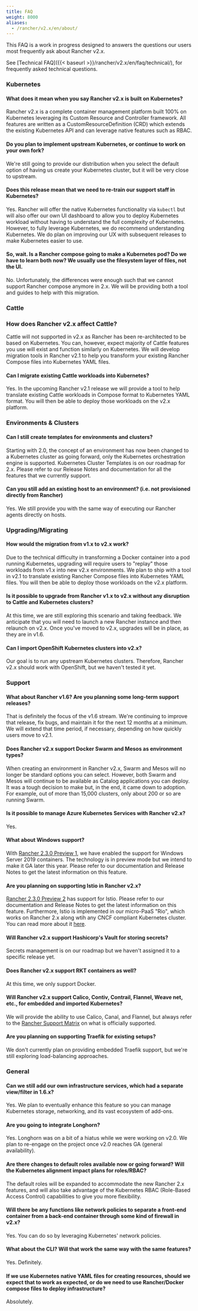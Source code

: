 ```yaml
---
title: FAQ
weight: 8000
aliases:
  - /rancher/v2.x/en/about/
---
```


This FAQ is a work in progress designed to answers the questions our users most frequently ask about Rancher v2.x.

See [Technical FAQ]({{< baseurl >}}/rancher/v2.x/en/faq/technical/), for frequently asked technical questions.

### Kubernetes

#### What does it mean when you say Rancher v2.x is built on Kubernetes?

Rancher v2.x is a complete container management platform built 100% on Kubernetes leveraging its Custom Resource and Controller framework.  All features are written as a CustomResourceDefinition (CRD) which extends the existing Kubernetes API and can leverage native features such as RBAC.

#### Do you plan to implement upstream Kubernetes, or continue to work on your own fork?

We're still going to provide our distribution when you select the default option of having us create your Kubernetes cluster, but it will be very close to upstream.

#### Does this release mean that we need to re-train our support staff in Kubernetes?

Yes.  Rancher will offer the native Kubernetes functionality via `kubectl` but will also offer our own UI dashboard to allow you to deploy Kubernetes workload without having to understand the full complexity of Kubernetes.  However, to fully leverage Kubernetes, we do recommend understanding Kubernetes.  We do plan on improving our UX with subsequent releases to make Kubernetes easier to use.

#### So, wait. Is a Rancher compose going to make a Kubernetes pod? Do we have to learn both now? We usually use the filesystem layer of files, not the UI.

No.  Unfortunately, the differences were enough such that we cannot support Rancher compose anymore in 2.x.  We will be providing both a tool and guides to help with this migration.

### Cattle

### How does Rancher v2.x affect Cattle?

Cattle will not supported in v2.x as Rancher has been re-architected to be based on Kubernetes. You can, however, expect majority of Cattle features you use will exist and function similarly on Kubernetes. We will develop migration tools in Rancher v2.1 to help you transform your existing Rancher Compose files into Kubernetes YAML files.

#### Can I migrate existing Cattle workloads into Kubernetes?

Yes. In the upcoming Rancher v2.1 release we will provide a tool to help translate existing Cattle workloads in Compose format to Kubernetes YAML format.  You will then be able to deploy those workloads on the v2.x platform.

### Environments & Clusters

#### Can I still create templates for environments and clusters?

Starting with 2.0, the concept of an environment has now been changed to a Kubernetes cluster as going forward, only the Kubernetes orchestration engine is supported.
Kubernetes Cluster Templates is on our roadmap for 2.x. Please refer to our Release Notes and documentation for all the features that we currently support.

#### Can you still add an existing host to an environment? (i.e. not provisioned directly from Rancher)

Yes. We still provide you with the same way of executing our Rancher agents directly on hosts.

### Upgrading/Migrating

#### How would the migration from v1.x to v2.x work?

Due to the technical difficulty in transforming a Docker container into a pod running Kubernetes, upgrading will require users to "replay" those workloads from v1.x into new v2.x environments. We plan to ship with a tool in v2.1 to translate existing Rancher Compose files into Kubernetes YAML files.  You will then be able to deploy those workloads on the v2.x platform.

#### Is it possible to upgrade from Rancher v1.x to v2.x without any disruption to Cattle and Kubernetes clusters?

At this time, we are still exploring this scenario and taking feedback. We anticipate that you will need to launch a new Rancher instance and then relaunch on v2.x. Once you've moved to v2.x, upgrades will be in place, as they are in v1.6.

#### Can I import OpenShift Kubernetes clusters into v2.x?

Our goal is to run any upstream Kubernetes clusters. Therefore, Rancher v2.x should work with OpenShift, but we haven't tested it yet.

### Support

#### What about Rancher v1.6? Are you planning some long-term support releases?

That is definitely the focus of the v1.6 stream. We're continuing to improve that release, fix bugs, and maintain it for the next 12 months at a minimum. We will extend that time period, if necessary, depending on how quickly users move to v2.1.

#### Does Rancher v2.x support Docker Swarm and Mesos as environment types?

When creating an environment in Rancher v2.x, Swarm and Mesos will no longer be standard options you can select. However, both Swarm and Mesos will continue to be available as Catalog applications you can deploy. It was a tough decision to make but, in the end, it came down to adoption. For example, out of more than 15,000 clusters, only about 200 or so are running Swarm.

#### Is it possible to manage Azure Kubernetes Services with Rancher v2.x?
Yes.

#### What about Windows support?

With [Rancher 2.3.0 Preview 1](https://forums.rancher.com/t/rancher-release-v2-3-0-alpha3-preview-of-windows-containers/14260), we have enabled the support for Windows Server 2019 containers. The technology is in preview mode but we intend to make it GA later this year. Please refer to our documentation and Release Notes to get the latest information on this feature.

#### Are you planning on supporting Istio in Rancher v2.x?

[Rancher 2.3.0 Preview 2](https://forums.rancher.com/t/rancher-release-v2-3-0-alpha5-preview-of-istio/14585/2) has support for Istio. Please refer to our documentation and Release Notes to get the latest information on this feature.
Furthermore, Istio is implemented in our micro-PaaS "Rio", which works on Rancher 2.x along wtih any CNCF compliant Kubernetes cluster. You can read more about it [here](https://rio.io/).

#### Will Rancher v2.x support Hashicorp's Vault for storing secrets?

Secrets management is on our roadmap but we haven't assigned it to a specific release yet. 

#### Does Rancher v2.x support RKT containers as well?

At this time, we only support Docker.

#### Will Rancher v2.x support Calico, Contiv, Contrail, Flannel, Weave net, etc., for embedded and imported Kubernetes?

We will provide the ability to use Calico, Canal, and Flannel, but always refer to the [Rancher Support Matrix](https://rancher.com/support-maintenance-terms/) on what is officially supported.

#### Are you planning on supporting Traefik for existing setups?

We don't currently plan on providing embedded Traefik support, but we're still exploring load-balancing approaches.

### General

#### Can we still add our own infrastructure services, which had a separate view/filter in 1.6.x?

Yes. We plan to eventually enhance this feature so you can manage Kubernetes storage, networking, and its vast ecosystem of add-ons.

#### Are you going to integrate Longhorn?

Yes. Longhorn was on a bit of a hiatus while we were working on v2.0. We plan to re-engage on the project once v2.0 reaches GA (general availability).

#### Are there changes to default roles available now or going forward? Will the Kubernetes alignment impact plans for roles/RBAC?

The default roles will be expanded to accommodate the new Rancher 2.x features, and will also take advantage of the Kubernetes RBAC (Role-Based Access Control) capabilities to give you more flexibility.

#### Will there be any functions like network policies to separate a front-end container from a back-end container through some kind of firewall in v2.x?

Yes. You can do so by leveraging Kubernetes' network policies.

#### What about the CLI? Will that work the same way with the same features?

Yes. Definitely.

#### If we use Kubernetes native YAML files for creating resources, should we expect that to work as expected, or do we need to use Rancher/Docker compose files to deploy infrastructure?

Absolutely.
